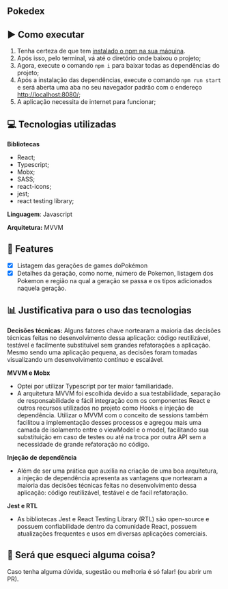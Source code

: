 ## Pokedex

## :arrow_forward: Como executar

1. Tenha certeza de que tem [instalado o npm na sua máquina](https://dicasdejavascript.com.br/instalacao-do-nodejs-e-npm-no-windows-passo-a-passo/#:~:text=Para%20verificar%20se%20o%20node,comando%20conforme%20a%20imagem%20abaixo.).
2. Após isso, pelo terminal, vá até o diretório onde baixou o projeto;
3. Agora, execute o comando `npm i` para baixar todas as dependências do projeto;
4. Após a instalação das dependências, execute o comando `npm run start` e será aberta uma aba no seu navegador padrão com o endereço [http://localhost:8080/](http://localhost:8080/);
5. A aplicação necessita de internet para funcionar;

## :computer: Tecnologias utilizadas

**Bibliotecas**

- React;
- Typescript;
- Mobx;
- SASS;
- react-icons;
- jest;
- react testing library;

**Linguagem**: Javascript

**Arquitetura:** MVVM

## :scroll: Features

- [x] Listagem das gerações de games doPokémon
- [x] Detalhes da geração, como nome, número de Pokemon, listagem dos Pokemon e região na qual a geração se passa e os tipos adicionados naquela geração.

## :bar_chart: Justificativa para o uso das tecnologias

**Decisões técnicas:**
Alguns fatores chave nortearam a maioria das decisões técnicas feitas no desenvolvimento dessa aplicação: código reutilizável, testável e facilmente substituível sem grandes refatorações a aplicação. Mesmo sendo uma aplicação pequena, as decisões foram tomadas visualizando um desenvolvimento contínuo e escalável.

**MVVM e Mobx**

- Optei por utilizar Typescript por ter maior familiaridade.
- A arquitetura MVVM foi escolhida devido a sua testabilidade, separação de responsabilidade e fácil integração com os componentes React e outros recursos utilizados no projeto como Hooks e injeção de dependência. Utilizar o MVVM com o conceito de sessions também facilitou a implementação desses processos e agregou mais uma camada de isolamento entre o viewModel e o model, facilitando sua substituição em caso de testes ou até na troca por outra API sem a necessidade de grande refatoração no código.

**Injeção de dependência**

- Além de ser uma prática que auxilia na criação de uma boa arquitetura, a injeção de dependência apresenta as vantagens que nortearam a maioria das decisões técnicas feitas no desenvolvimento dessa aplicação: código reutilizável, testável e de facil refatoração.

**Jest e RTL**

- As bibliotecas Jest e React Testing Library (RTL) são open-source e possuem confiabilidade dentro da comunidade React, possuem atualizações frequentes e usos em diversas aplicações comerciais.

## :thought_balloon: Será que esqueci alguma coisa?

Caso tenha alguma dúvida, sugestão ou melhoria é só falar! (ou abrir um PR).
